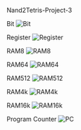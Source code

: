 Nand2Tetris-Project-3

Bit
![Bit](https://github.com/AaryanPanda/nand2tetris-Project-3/assets/139621379/d41f14ab-621a-4ad9-9500-914e14d8f5c0)

Register
![Register](https://github.com/AaryanPanda/nand2tetris-Project-3/assets/139621379/c916b362-20eb-408a-8876-cd8c8569057d)

RAM8
![RAM8](https://github.com/AaryanPanda/nand2tetris-Project-3/assets/139621379/b2d8fe8e-9f04-4038-9236-d68aefc6c2db)

RAM64
![RAM64](https://github.com/AaryanPanda/nand2tetris-Project-3/assets/139621379/8bb49e51-80f8-401a-802b-bc0029afd2e9)

RAM512
![RAM512](https://github.com/AaryanPanda/nand2tetris-Project-3/assets/139621379/8dc01fa1-eba6-408f-912d-ee10ec7d3454)

RAM4k
![RAM4k](https://github.com/AaryanPanda/nand2tetris-Project-3/assets/139621379/22f3de65-f5e8-4e7c-892c-be65de258c48)

RAM16k
![RAM16k](https://github.com/AaryanPanda/nand2tetris-Project-3/assets/139621379/55bb3c82-c6fc-4ef7-8733-8410025d7533)

Program Counter
![PC](https://github.com/AaryanPanda/nand2tetris-Project-3/assets/139621379/17ce8a52-861d-4624-9818-9d9b4964cd6a)
